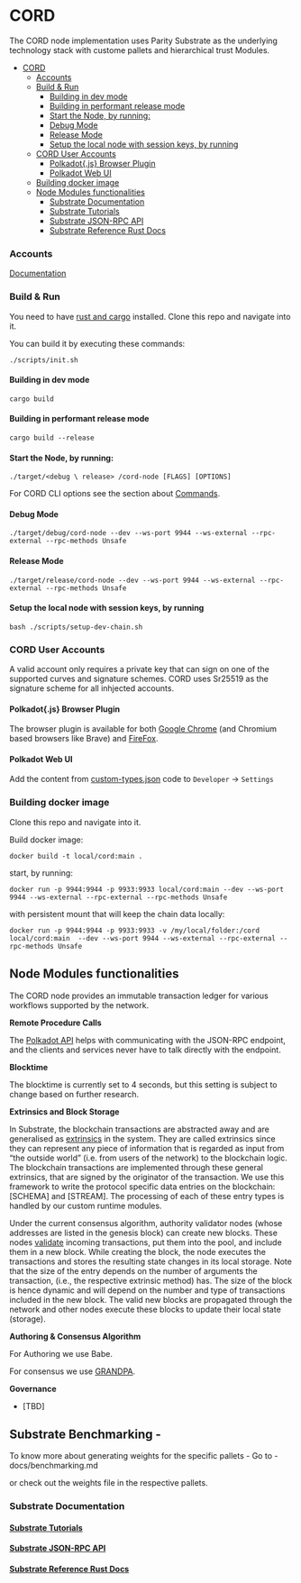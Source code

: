<!-- [![Build and Test](https://github.com/dhiway/cord-node/workflows/Build%20and%20Test/badge.svg)](https://github.com/dhiway/cord-node/actions) -->

# CORD

The CORD node implementation uses Parity Substrate as the underlying
technology stack with custome pallets and hierarchical trust Modules.

- [CORD](#cord)
  - [Accounts](#accounts)
  - [Build & Run](#build--run)
    - [Building in dev mode](#building-in-dev-mode)
    - [Building in performant release mode](#building-in-performant-release-mode)
    - [Start the Node, by running:](#start-the-node-by-running)
    - [Debug Mode](#debug-mode)
    - [Release Mode](#release-mode)
    - [Setup the local node with session keys, by running](#setup-the-local-node-with-session-keys-by-running)
  - [CORD User Accounts](#cord-user-accounts)
    - [Polkadot{.js} Browser Plugin](#polkadotjs-browser-plugin)
    - [Polkadot Web UI](#polkadot-web-ui)
  - [Building docker image](#building-docker-image)
  - [Node Modules functionalities](#node-modules-functionalities)
    - [Substrate Documentation](#substrate-documentation)
    - [Substrate Tutorials](#substrate-tutorials)
    - [Substrate JSON-RPC API](#substrate-json-rpc-api)
    - [Substrate Reference Rust Docs](#substrate-reference-rust-docs)

### Accounts

[Documentation](./docs/accounts.md)

### Build & Run

You need to have [rust and cargo](https://doc.rust-lang.org/cargo/getting-started/installation.html) installed. Clone this repo and navigate into it.

You can build it by executing these commands:

```
./scripts/init.sh
```

#### Building in dev mode

```
cargo build
```

#### Building in performant release mode

```
cargo build --release
```

#### Start the Node, by running:

```
./target/<debug \ release> /cord-node [FLAGS] [OPTIONS]
```

For CORD CLI options see the section about [Commands](#cord-cli-options).

#### Debug Mode

```
./target/debug/cord-node --dev --ws-port 9944 --ws-external --rpc-external --rpc-methods Unsafe
```

#### Release Mode

```
./target/release/cord-node --dev --ws-port 9944 --ws-external --rpc-external --rpc-methods Unsafe
```

#### Setup the local node with session keys, by running

```
bash ./scripts/setup-dev-chain.sh
```

### CORD User Accounts

A valid account only requires a private key that can sign on one of the supported curves and signature schemes. CORD uses Sr25519 as the signature scheme for all inhjected accounts.

#### Polkadot{.js} Browser Plugin

The browser plugin is available for both [Google Chrome](https://chrome.google.com/webstore/detail/polkadot%7Bjs%7D-extension/mopnmbcafieddcagagdcbnhejhlodfdd?hl=en) (and Chromium based browsers like Brave) and [FireFox](https://addons.mozilla.org/en-US/firefox/addon/polkadot-js-extension).

#### Polkadot Web UI

Add the content from [custom-types.json](./custom-types.json) code to `Developer` -> `Settings`

### Building docker image

Clone this repo and navigate into it.

Build docker image:

```
docker build -t local/cord:main .
```

start, by running:

```
docker run -p 9944:9944 -p 9933:9933 local/cord:main --dev --ws-port 9944 --ws-external --rpc-external --rpc-methods Unsafe
```

with persistent mount that will keep the chain data locally:

```
docker run -p 9944:9944 -p 9933:9933 -v /my/local/folder:/cord local/cord:main  --dev --ws-port 9944 --ws-external --rpc-external --rpc-methods Unsafe
```

## Node Modules functionalities

The CORD node provides an immutable transaction ledger for various workflows supported by the network.

**Remote Procedure Calls**

The [Polkadot API](https://polkadot.js.org/api/) helps with communicating with the JSON-RPC endpoint, and the clients and services never have to talk directly with the endpoint.

**Blocktime**

The blocktime is currently set to 4 seconds, but this setting is subject to change based on further research.

**Extrinsics and Block Storage**

In Substrate, the blockchain transactions are abstracted away and are generalised as [extrinsics](https://docs.substrate.dev/docs/extrinsics) in the system. They are called extrinsics since they can represent any piece of information that is regarded as input from “the outside world” (i.e. from users of the network) to the blockchain logic. The blockchain transactions are implemented through these general extrinsics, that are signed by the originator of the transaction. We use this framework to write the protocol specific data entries on the blockchain: [SCHEMA] and [STREAM]. The processing of each of these entry types is handled by our custom runtime modules.

Under the current consensus algorithm, authority validator nodes (whose addresses are listed
in the genesis block) can create new blocks. These nodes [validate](https://substrate.dev/docs/en/knowledgebase/learn-substrate/tx-pool#transaction-lifecycle) incoming transactions, put them into the pool, and include them in a new block. While creating the block, the node executes the transactions and stores the resulting state changes in its local storage. Note that the size of the entry depends on the number of arguments the transaction, (i.e., the respective extrinsic method) has. The size of the block is hence dynamic and will depend on the number and type of transactions included in the new block. The valid new blocks are propagated through the network and other nodes execute these blocks to update their local state (storage).

**Authoring & Consensus Algorithm**

For Authoring we use Babe.

For consensus we use [GRANDPA](https://github.com/paritytech/substrate#2-description).

**Governance**

- [TBD]

## Substrate Benchmarking -

To know more about generating weights for the specific pallets -
Go to - docs/benchmarking.md

or check out the weights file in the respective pallets.

### Substrate Documentation

#### [Substrate Tutorials](https://substrate.dev/en/tutorials)

#### [Substrate JSON-RPC API](https://polkadot.js.org/docs/substrate/rpc)

#### [Substrate Reference Rust Docs](https://substrate.dev/rustdocs/v2.0.0/sc_service/index.html)
